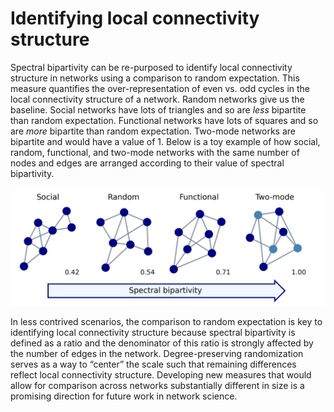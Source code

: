 # Identifying local connectivity structure

Spectral bipartivity can be re-purposed to identify local connectivity structure in networks using a comparison to random expectation. This measure quantifies the over-representation of even vs. odd cycles in the local connectivity structure of a network. Random networks give us the baseline. Social networks have lots of triangles and so are _less_ bipartite than random expectation. Functional networks have lots of squares and so are _more_ bipartite than random expectation. Two-mode networks are bipartite and would have a value of 1. Below is a toy example of how social, random, functional, and two-mode networks with the same number of nodes and edges are arranged according to their value of spectral bipartivity.

![A toy example of how social, random, functional, and two-mode networks with seven nodes and eleven edges show increasing spectral bipartivity.](scale.jpg?raw=true)


In less contrived scenarios, the comparison to random expectation is key to identifying local connectivity structure because spectral bipartivity is defined as a ratio and the denominator of this ratio is strongly affected by the number of edges in the network. Degree-preserving randomization serves as a way to “center” the scale such that remaining differences reflect local connectivity structure. Developing new measures that would allow for comparison across networks substantially different in size is a promising direction for future work in network science.
